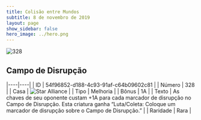 ```yaml
---
title: Colisão entre Mundos
subtitle: 8 de novembro de 2019
layout: page
show_sidebar: false
hero_image: ../hero.png
---
```


![328](https://cdn.keyforgegame.com/media/card_front/pt/452_328_F68HP88G2WQC_pt.png)

## Campo de Disrupção

|----|----|
| ID | 54f96852-d188-4c93-91af-c64b09602c81 |
| Número | 328 |
| Casa | ![Star Alliance](https://archonarcana.com/images/thumb/7/7d/Star_Alliance.png/22px-Star_Alliance.png "Aliança Estelar") |
| Tipo | Melhoria |
| Bônus | 1A |
| Texto | As chaves de seu oponente custam +1A para cada marcador de disrupção no Campo de Disrupção. Esta criatura ganha “Luta/Coleta: Coloque um marcador de disrupção sobre o Campo de Disrupção.” |
| Raridade | Rara |
